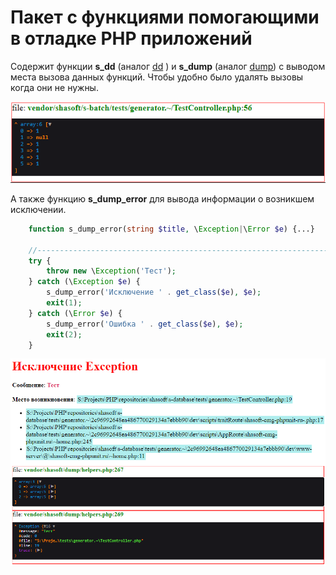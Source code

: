 # Пакет с функциями помогающими в отладке PHP приложений

Содержит функции **s_dd** (аналог [dd](https://laravel.com/docs/master/helpers#method-dd) ) и **s_dump** (аналог [dump](https://laravel.com/docs/master/helpers#method-dump)) с выводом места вызова данных функций. Чтобы удобно было удалять вызовы когда они не нужны.

![](example/dump.png)

А также функцию **s_dump_error** для вывода информации о возникшем исключении.
```php
    function s_dump_error(string $title, \Exception|\Error $e) {...}

    //--------------------------------------------------------------------------------
    try {
        throw new \Exception('Тест');
    } catch (\Exception $e) {
        s_dump_error('Исключение ' . get_class($e), $e);
        exit(1);
    } catch (\Error $e) {
        s_dump_error('Ошибка ' . get_class($e), $e);
        exit(2);
    }
```

![](example/exception.png)
